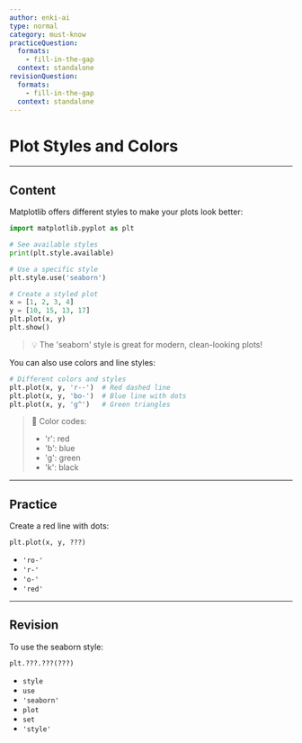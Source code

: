 ```yaml
---
author: enki-ai
type: normal
category: must-know
practiceQuestion:
  formats:
    - fill-in-the-gap
  context: standalone
revisionQuestion:
  formats:
    - fill-in-the-gap
  context: standalone
---
```


# Plot Styles and Colors

---
## Content

Matplotlib offers different styles to make your plots look better:

```python
import matplotlib.pyplot as plt

# See available styles
print(plt.style.available)

# Use a specific style
plt.style.use('seaborn')

# Create a styled plot
x = [1, 2, 3, 4]
y = [10, 15, 13, 17]
plt.plot(x, y)
plt.show()
```

> 💡 The 'seaborn' style is great for modern, clean-looking plots!

You can also use colors and line styles:

```python
# Different colors and styles
plt.plot(x, y, 'r--')  # Red dashed line
plt.plot(x, y, 'bo-')  # Blue line with dots
plt.plot(x, y, 'g^')   # Green triangles
```

> 🎨 Color codes:
> - 'r': red
> - 'b': blue
> - 'g': green
> - 'k': black

---
## Practice

Create a red line with dots:

```python
plt.plot(x, y, ???)
```

- `'ro-'`
- `'r-'`
- `'o-'`
- `'red'`

---
## Revision

To use the seaborn style:

```python
plt.???.???(???)
```

- `style`
- `use`
- `'seaborn'`
- `plot`
- `set`
- `'style'` 